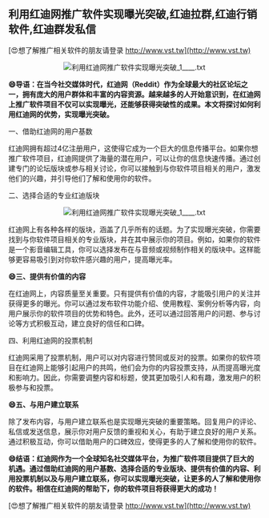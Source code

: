 ## **利用红迪网推广软件实现曝光突破,红迪拉群,红迪行销软件,红迪群发私信**

[😍想了解推广相关软件的朋友请登录 http://www.vst.tw](http://www.vst.tw)

 <center><img src="https://vst.tw/MP4/tuiguang/png/1.png" alt="利用红迪网推广软件实现曝光突破_1____.txt"></center>

**😄导语：在当今社交媒体时代，红迪网（Reddit）作为全球最大的社区论坛之一，拥有庞大的用户群体和丰富的内容资源。越来越多的人开始意识到，在红迪网上推广软件项目不仅可以实现曝光，还能够获得突破性的成果。本文将探讨如何利用红迪网的优势，实现曝光突破。**

一、借助红迪网的用户基数

红迪网拥有超过4亿注册用户，这使得它成为一个巨大的信息传播平台。如果你想推广软件项目，红迪网提供了海量的潜在用户，可以让你的信息快速传播。通过创建专门的论坛版块或参与相关讨论，你可以接触到与你软件项目相关的用户，激发他们的兴趣，并引导他们了解和使用你的软件。

二、选择合适的专业红迪版块

 <center><img src="https://vst.tw/MP4/tuiguang/png/6.png" alt="利用红迪网推广软件实现曝光突破_1____.txt"></center>

红迪网上有各种各样的版块，涵盖了几乎所有的话题。为了实现曝光突破，你需要找到与你软件项目相关的专业版块，并在其中展示你的项目。例如，如果你的软件是一个影音编辑工具，你可以选择发布在与音频或视频制作相关的版块中。这样能够更容易吸引到对你软件感兴趣的用户，提高曝光率。

**😄三、提供有价值的内容**

在红迪网上，内容质量至关重要。只有提供有价值的内容，才能吸引用户的关注并获得更多的曝光。你可以通过发布软件功能介绍、使用教程、案例分析等内容，向用户展示你的软件项目的优势和特色。此外，还可以通过回答用户的问题、参与讨论等方式积极互动，建立良好的信任和口碑。

四、利用红迪网的投票机制

红迪网采用了投票机制，用户可以对内容进行赞同或反对的投票。如果你的软件项目在红迪网上能够引起用户的共鸣，他们会为你的内容投票支持，从而提高曝光度和影响力。因此，你需要调整内容和标题，使其更加吸引人和有趣，激发用户的积极参与和投票。

**😄五、与用户建立联系**

除了发布内容，与用户建立联系也是实现曝光突破的重要策略。回复用户的评论、私信或发送信息，展示你对用户反馈的重视和关心，有助于建立良好的用户关系。通过积极互动，你可以借助用户的口碑效应，使得更多的人了解和使用你的软件。

**😄结语：红迪网作为一个全球知名社交媒体平台，为推广软件项目提供了巨大的机遇。通过借助红迪网的用户基数、选择合适的专业版块、提供有价值的内容、利用投票机制以及与用户建立联系，你可以实现曝光突破，让更多的人了解和使用你的软件。相信在红迪网的帮助下，你的软件项目将获得更大的成功！**

[😍想了解推广相关软件的朋友请登录 http://www.vst.tw](http://www.vst.tw)




